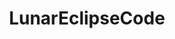 ---
title: LunarEclipseCode
github: https://github.com/LunarEclipseCode
mode: dark
transition: 3s
score: 99.7
archetype:
- Code
- Little Bit of Everything
- Dynamic
- Editor’s Choice
---